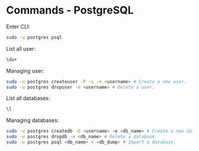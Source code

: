 # Commands - PostgreSQL

Enter CLI:

```bash
sudo -u postgres psql
```

List all user:

```bash
\du+
```

Managing user:

```bash
sudo -u postgres createuser -P -s -e <username> # Create a new user.
sudo -u postgres dropuser -e <username> # Delete a user.
```

List all databases:

```bash
\l
```

Managing databases:

```bash
sudo -u postgres createdb -O <username> -e <db_name> # Create a new database with owner.
sudo -u postgres dropdb -e <db_name> # Delete a database.
sudo -u postgres psql <db_name> < <db_dump> # Import a database.
```
